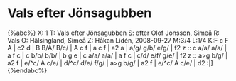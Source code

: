 # Vals efter Jönsagubben

{%abc%}
X: 1
T: Vals efter Jönsagubben
S: efter Olof Jonsson, Simeå
R: Vals
O: Hälsingland, Simeå
Z: Håkan Lidén, 2008-09-27
M:3/4
L:1/4
K:F
c F A | c2 d | B B/A/ B/c/ | A c f | a c f | a2 a |
a/g/ g/b/ e/g/ | f2 z :: c a/a/ a/a/ | a f c | c b/b/ b/b/ | b g e |
c a/a/ a/a/ | a f c | c/d/ e/f/ g/e/ | f2 z :: a>g b/g/ | a2 f |
e/^c/ A c/e/ | d/^c/ d/e/ f/g/ | a>g b/g/ | a2 f | e/^c/ A c/e/ | d2 :|]
{%endabc%}

